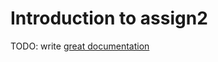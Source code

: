 # Introduction to assign2

TODO: write [great documentation](http://jacobian.org/writing/great-documentation/what-to-write/)
